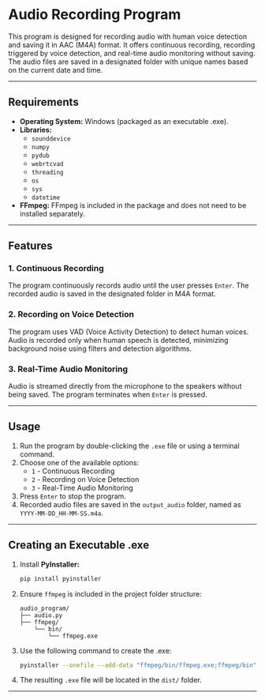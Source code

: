 # Audio Recording Program

This program is designed for recording audio with human voice detection and saving it in AAC (M4A) format. It offers continuous recording, recording triggered by voice detection, and real-time audio monitoring without saving. The audio files are saved in a designated folder with unique names based on the current date and time.

---

## Requirements

- **Operating System:** Windows (packaged as an executable .exe).
- **Libraries:**
  - `sounddevice`
  - `numpy`
  - `pydub`
  - `webrtcvad`
  - `threading`
  - `os`
  - `sys`
  - `datetime`
- **FFmpeg:** FFmpeg is included in the package and does not need to be installed separately.

---

## Features

### 1. Continuous Recording
The program continuously records audio until the user presses `Enter`. The recorded audio is saved in the designated folder in M4A format.

### 2. Recording on Voice Detection
The program uses VAD (Voice Activity Detection) to detect human voices. Audio is recorded only when human speech is detected, minimizing background noise using filters and detection algorithms.

### 3. Real-Time Audio Monitoring
Audio is streamed directly from the microphone to the speakers without being saved. The program terminates when `Enter` is pressed.

---

## Usage

1. Run the program by double-clicking the `.exe` file or using a terminal command.
2. Choose one of the available options:
   - `1` - Continuous Recording
   - `2` - Recording on Voice Detection
   - `3` - Real-Time Audio Monitoring
3. Press `Enter` to stop the program.
4. Recorded audio files are saved in the `output_audio` folder, named as `YYYY-MM-DD_HH-MM-SS.m4a`.

---

## Creating an Executable .exe

1. Install **PyInstaller:**
   ```bash
   pip install pyinstaller
   ```

2. Ensure `ffmpeg` is included in the project folder structure:
   ```
   audio_program/
   ├── audio.py
   ├── ffmpeg/
       └── bin/
           └── ffmpeg.exe
   ```

3. Use the following command to create the .exe:
   ```bash
   pyinstaller --onefile --add-data "ffmpeg/bin/ffmpeg.exe;ffmpeg/bin" audio.py
   ```

4. The resulting `.exe` file will be located in the `dist/` folder.

---




